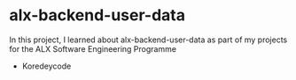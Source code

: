 # alx-backend-user-data
In this project, I learned about alx-backend-user-data as part of my projects for the ALX Software Engineering Programme
* Koredeycode

